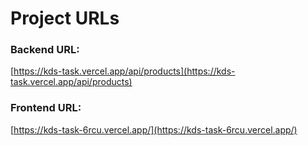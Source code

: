 # Project URLs

### Backend URL:
[https://kds-task.vercel.app/api/products](https://kds-task.vercel.app/api/products)

### Frontend URL:
[https://kds-task-6rcu.vercel.app/](https://kds-task-6rcu.vercel.app/)
